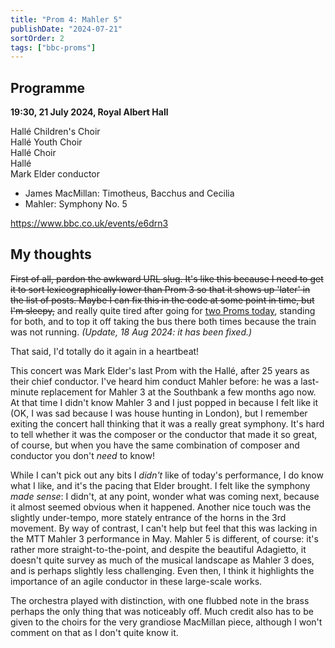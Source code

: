 ```yaml
---
title: "Prom 4: Mahler 5"
publishDate: "2024-07-21"
sortOrder: 2
tags: ["bbc-proms"]
---
```


## Programme

**19:30, 21 July 2024, Royal Albert Hall**

Hallé Children's Choir<br />
Hallé Youth Choir<br />
Hallé Choir<br />
Hallé<br />
Mark Elder conductor

- James MacMillan: Timotheus, Bacchus and Cecilia
- Mahler: Symphony No. 5

https://www.bbc.co.uk/events/e6drn3

## My thoughts

<s>First of all, pardon the awkward URL slug.
It's like this because I need to get it to sort lexicographically lower than Prom 3 so that it shows up 'later' in the list of posts.
Maybe I can fix this in the code at some point in time, but I'm sleepy,</s> and really quite tired after going for [two Proms today](/posts/2024-07-21-prom3), standing for both, and to top it off taking the bus there both times because the train was not running.
*(Update, 18 Aug 2024: it has been fixed.)*

That said, I'd totally do it again in a heartbeat!

This concert was Mark Elder's last Prom with the Hallé, after 25 years as their chief conductor.
I've heard him conduct Mahler before: he was a last-minute replacement for Mahler 3 at the Southbank a few months ago now.
At that time I didn't know Mahler 3 and I just popped in because I felt like it (OK, I was sad because I was house hunting in London), but I remember exiting the concert hall thinking that it was a really great symphony.
It's hard to tell whether it was the composer or the conductor that made it so great, of course, but when you have the same combination of composer and conductor you don't _need_ to know!

While I can't pick out any bits I _didn't_ like of today's performance, I do know what I like, and it's the pacing that Elder brought.
I felt like the symphony _made sense_: I didn't, at any point, wonder what was coming next, because it almost seemed obvious when it happened.
Another nice touch was the slightly under-tempo, more stately entrance of the horns in the 3rd movement.
By way of contrast, I can't help but feel that this was lacking in the MTT Mahler 3 performance in May.
Mahler 5 is different, of course: it's rather more straight-to-the-point, and despite the beautiful Adagietto, it doesn't quite survey as much of the musical landscape as Mahler 3 does, and is perhaps slightly less challenging.
Even then, I think it highlights the importance of an agile conductor in these large-scale works.

The orchestra played with distinction, with one flubbed note in the brass perhaps the only thing that was noticeably off.
Much credit also has to be given to the choirs for the very grandiose MacMillan piece, although I won't comment on that as I don't quite know it.
